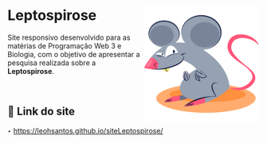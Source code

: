 <div>
<img align="right" src="assets/img/mouse2.png" width="230em">
<h1 align="left">Leptospirose</h1>
<p align="left">Site responsivo desenvolvido para as matérias de Programação Web 3 e Biologia, com o objetivo de apresentar a pesquisa realizada sobre a <b>Leptospirose</b>.</p>
</div>

<br>

## 🔗 Link do site

‣ https://leohsantos.github.io/siteLeptospirose/